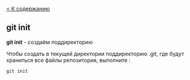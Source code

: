 [< К содержанию](./readme.md)

## git init

**git init** - создаём поддиректорию

Чтобы создать в текущей директории поддиректорию .git, где будут храниться все файлы репозитория, выполните :

```bash=
git init
```